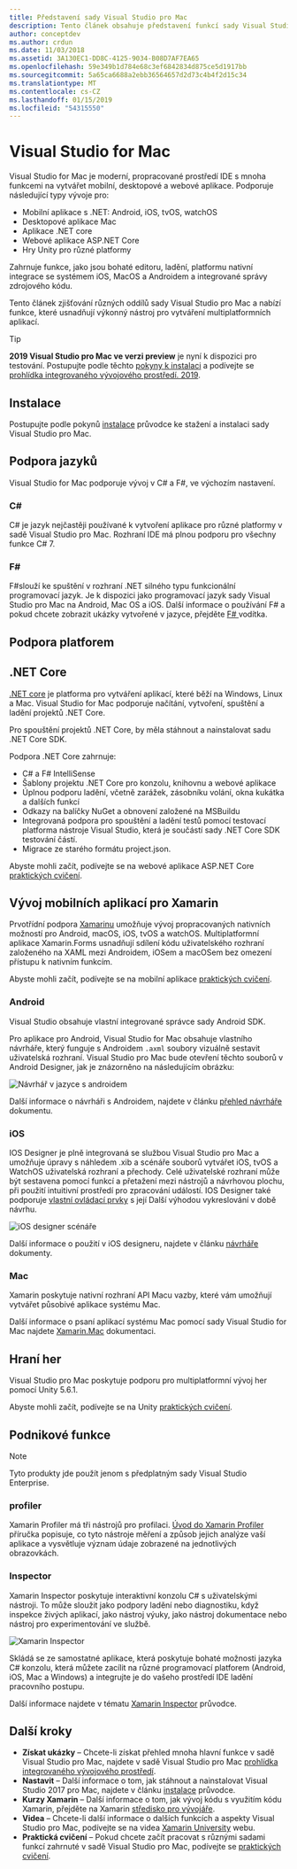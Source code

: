 ```yaml
---
title: Představení sady Visual Studio pro Mac
description: Tento článek obsahuje představení funkcí sady Visual Studio pro Mac
author: conceptdev
ms.author: crdun
ms.date: 11/03/2018
ms.assetid: 3A130EC1-DD8C-4125-9034-B08D7AF7EA65
ms.openlocfilehash: 59e349b1d784e68c3ef6842834d875ce5d1917bb
ms.sourcegitcommit: 5a65ca6688a2ebb36564657d2d73c4b4f2d15c34
ms.translationtype: MT
ms.contentlocale: cs-CZ
ms.lasthandoff: 01/15/2019
ms.locfileid: "54315550"
---
```

# <a name="visual-studio-for-mac"></a>Visual Studio for Mac

Visual Studio for Mac je moderní, propracované prostředí IDE s mnoha funkcemi na vytvářet mobilní, desktopové a webové aplikace. Podporuje následující typy vývoje pro:

- Mobilní aplikace s .NET: Android, iOS, tvOS, watchOS
- Desktopové aplikace Mac
- Aplikace .NET core
- Webové aplikace ASP.NET Core
- Hry Unity pro různé platformy

Zahrnuje funkce, jako jsou bohaté editoru, ladění, platformu nativní integrace se systémem iOS, MacOS a Androidem a integrované správy zdrojového kódu.

Tento článek zjišťování různých oddílů sady Visual Studio pro Mac a nabízí funkce, které usnadňují výkonný nástroj pro vytváření multiplatformních aplikací.

> [!TIP]
> **2019 Visual Studio pro Mac ve verzi preview** je nyní k dispozici pro testování. Postupujte podle těchto [pokyny k instalaci](/visualstudio/mac/installation/?view=vsmac-2019) a podívejte se [prohlídka integrovaného vývojového prostředí. 2019](/visualstudio/mac/ide-tour/?view=vsmac-2019).

## <a name="installation"></a>Instalace

Postupujte podle pokynů [instalace](install-preview.md) průvodce ke stažení a instalaci sady Visual Studio pro Mac.

## <a name="language-support"></a>Podpora jazyků

Visual Studio for Mac podporuje vývoj v C# a F#, ve výchozím nastavení.

### <a name="c"></a>C#

C# je jazyk nejčastěji používané k vytvoření aplikace pro různé platformy v sadě Visual Studio pro Mac. Rozhraní IDE má plnou podporu pro všechny funkce C# 7.

### <a name="f"></a>F#

F#slouží ke spuštění v rozhraní .NET silného typu funkcionální programovací jazyk. Je k dispozici jako programovací jazyk sady Visual Studio pro Mac na Android, Mac OS a iOS. Další informace o používání F# a pokud chcete zobrazit ukázky vytvořené v jazyce, přejděte [ F# ](https://developer.xamarin.com/guides/cross-platform/fsharp/) vodítka.

## <a name="platform-support"></a>Podpora platforem

## <a name="net-core"></a>.NET Core

[.NET core](https://www.microsoft.com/net/core#macos) je platforma pro vytváření aplikací, které běží na Windows, Linux a Mac. Visual Studio for Mac podporuje načítání, vytvoření, spuštění a ladění projektů .NET Core. 

Pro spouštění projektů .NET Core, by měla stáhnout a nainstalovat sadu .NET Core SDK.

Podpora .NET Core zahrnuje:

- C# a F# IntelliSense
- Šablony projektu .NET Core pro konzolu, knihovnu a webové aplikace
- Úplnou podporu ladění, včetně zarážek, zásobníku volání, okna kukátka a dalších funkcí
- Odkazy na balíčky NuGet a obnovení založené na MSBuildu
- Integrovaná podpora pro spouštění a ladění testů pomocí testovací platforma nástroje Visual Studio, která je součástí sady .NET Core SDK testování částí.
- Migrace ze starého formátu project.json.

Abyste mohli začít, podívejte se na webové aplikace ASP.NET Core [praktických cvičení](https://github.com/Microsoft/vs4mac-labs/tree/master/Web/Getting-Started).

## <a name="xamarin-mobile-app-development"></a>Vývoj mobilních aplikací pro Xamarin

Prvotřídní podpora [Xamarinu](https://developer.xamarin.com/) umožňuje vývoj propracovaných nativních možností pro Android, macOS, iOS, tvOS a watchOS. Multiplatformní aplikace Xamarin.Forms usnadňují sdílení kódu uživatelského rozhraní založeného na XAML mezi Androidem, iOSem a macOSem bez omezení přístupu k nativním funkcím.

Abyste mohli začít, podívejte se na mobilní aplikace [praktických cvičení](https://github.com/Microsoft/vs4mac-labs/tree/master/Mobile/Getting-Started).

### <a name="android"></a>Android

Visual Studio obsahuje vlastní integrované správce sady Android SDK.

Pro aplikace pro Android, Visual Studio for Mac obsahuje vlastního návrháře, který funguje s Androidem `.axml` soubory vizuálně sestavit uživatelská rozhraní. Visual Studio pro Mac bude otevření těchto souborů v Android Designer, jak je znázorněno na následujícím obrázku:

![Návrhář v jazyce s androidem](media/intro-image31.png)

Další informace o návrháři s Androidem, najdete v článku [přehled návrháře](https://developer.xamarin.com/Android/Guides/User_Interface/Designer_Overview) dokumentu.

### <a name="ios"></a>iOS

IOS Designer je plně integrovaná se službou Visual Studio pro Mac a umožňuje úpravy s náhledem .xib a scénáře souborů vytvářet iOS, tvOS a WatchOS uživatelská rozhraní a přechody. Celé uživatelské rozhraní může být sestavena pomocí funkcí a přetažení mezi nástrojů a návrhovou plochu, při použití intuitivní prostředí pro zpracování událostí. IOS Designer také podporuje [vlastní ovládací prvky](https://developer.xamarin.com/guides/ios/user_interface/designer/ios_designable_controls_overview/) s její Další výhodou vykreslování v době návrhu.

![iOS designer scénáře](media/intro-image30.png)

Další informace o použití v iOS designeru, najdete v článku [návrháře](https://developer.xamarin.com/guides/ios/user_interface/designer) dokumenty.

### <a name="mac"></a>Mac

Xamarin poskytuje nativní rozhraní API Macu vazby, které vám umožňují vytvářet působivé aplikace systému Mac.

Další informace o psaní aplikací systému Mac pomocí sady Visual Studio for Mac najdete [Xamarin.Mac](https://developer.xamarin.com/guides/#mac) dokumentaci.

## <a name="gaming"></a>Hraní her

Visual Studio pro Mac poskytuje podporu pro multiplatformní vývoj her pomocí Unity 5.6.1.

Abyste mohli začít, podívejte se na Unity [praktických cvičení](https://github.com/Microsoft/vs4mac-labs/tree/master/Unity/Getting-Started).

## <a name="enterprise-features"></a>Podnikové funkce

> [!Note]
> Tyto produkty jde použít jenom s předplatným sady Visual Studio Enterprise.

### <a name="profiler"></a>profiler

Xamarin Profiler má tři nástrojů pro profilaci. [Úvod do Xamarin Profiler](https://developer.xamarin.com/guides/cross-platform/deployment,_testing,_and_metrics/xamarin-profiler/) příručka popisuje, co tyto nástroje měření a způsob jejich analýze vaší aplikace a vysvětluje význam údaje zobrazené na jednotlivých obrazovkách.

### <a name="inspector"></a>Inspector

Xamarin Inspector poskytuje interaktivní konzolu C# s uživatelskými nástroji. To může sloužit jako podpory ladění nebo diagnostiku, když inspekce živých aplikací, jako nástroj výuky, jako nástroj dokumentace nebo nástroj pro experimentování ve službě.

![Xamarin Inspector](media/intro-inspector.png)

Skládá se ze samostatné aplikace, která poskytuje bohaté možnosti jazyka C# konzolu, která můžete zacílit na různé programovací platforem (Android, iOS, Mac a Windows) a integrujte je do vašeho prostředí IDE ladění pracovního postupu. 

Další informace najdete v tématu [Xamarin Inspector](https://developer.xamarin.com/guides/cross-platform/inspector/) průvodce.

## <a name="next-steps"></a>Další kroky

- **Získat ukázky** – Chcete-li získat přehled mnoha hlavní funkce v sadě Visual Studio pro Mac, najdete v sadě Visual Studio pro Mac [prohlídka integrovaného vývojového prostředí](/visualstudio/mac/ide-tour/).
- **Nastavit** – Další informace o tom, jak stáhnout a nainstalovat Visual Studio 2017 pro Mac, najdete v článku [instalace](/visualstudio/mac/installation/?view=vsmac-2017) průvodce.
- **Kurzy Xamarin** – Další informace o tom, jak vývoj kódu s využitím kódu Xamarin, přejděte na Xamarin [středisko pro vývojáře](https://developer.xamarin.com).
- **Videa** – Chcete-li další informace o dalších funkcích a aspekty Visual Studio pro Mac, podívejte se na videa [Xamarin University](https://university.xamarin.com) webu.
- **Praktická cvičení** – Pokud chcete začít pracovat s různými sadami funkcí zahrnuté v sadě Visual Studio pro Mac, podívejte se [praktických cvičení](https://github.com/Microsoft/vs4mac-labs).
